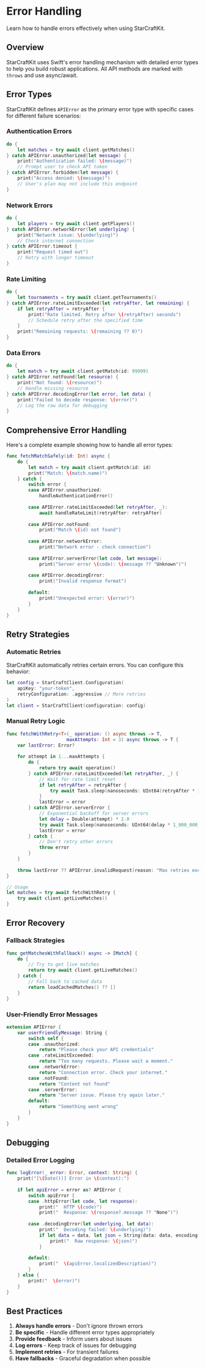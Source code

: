 # Error Handling

Learn how to handle errors effectively when using StarCraftKit.

## Overview

StarCraftKit uses Swift's error handling mechanism with detailed error types to help you build robust applications. All API methods are marked with `throws` and use async/await.

## Error Types

StarCraftKit defines ``APIError`` as the primary error type with specific cases for different failure scenarios:

### Authentication Errors

```swift
do {
    let matches = try await client.getMatches()
} catch APIError.unauthorized(let message) {
    print("Authentication failed: \(message)")
    // Prompt user to check API token
} catch APIError.forbidden(let message) {
    print("Access denied: \(message)")
    // User's plan may not include this endpoint
}
```

### Network Errors

```swift
do {
    let players = try await client.getPlayers()
} catch APIError.networkError(let underlying) {
    print("Network issue: \(underlying)")
    // Check internet connection
} catch APIError.timeout {
    print("Request timed out")
    // Retry with longer timeout
}
```

### Rate Limiting

```swift
do {
    let tournaments = try await client.getTournaments()
} catch APIError.rateLimitExceeded(let retryAfter, let remaining) {
    if let retryAfter = retryAfter {
        print("Rate limited. Retry after \(retryAfter) seconds")
        // Schedule retry after the specified time
    }
    print("Remaining requests: \(remaining ?? 0)")
}
```

### Data Errors

```swift
do {
    let match = try await client.getMatch(id: 99999)
} catch APIError.notFound(let resource) {
    print("Not found: \(resource)")
    // Handle missing resource
} catch APIError.decodingError(let error, let data) {
    print("Failed to decode response: \(error)")
    // Log the raw data for debugging
}
```

## Comprehensive Error Handling

Here's a complete example showing how to handle all error types:

```swift
func fetchMatchSafely(id: Int) async {
    do {
        let match = try await client.getMatch(id: id)
        print("Match: \(match.name)")
    } catch {
        switch error {
        case APIError.unauthorized:
            handleAuthenticationError()
            
        case APIError.rateLimitExceeded(let retryAfter, _):
            await handleRateLimit(retryAfter: retryAfter)
            
        case APIError.notFound:
            print("Match \(id) not found")
            
        case APIError.networkError:
            print("Network error - check connection")
            
        case APIError.serverError(let code, let message):
            print("Server error \(code): \(message ?? "Unknown")")
            
        case APIError.decodingError:
            print("Invalid response format")
            
        default:
            print("Unexpected error: \(error)")
        }
    }
}
```

## Retry Strategies

### Automatic Retries

StarCraftKit automatically retries certain errors. You can configure this behavior:

```swift
let config = StarCraftClient.Configuration(
    apiKey: "your-token",
    retryConfiguration: .aggressive // More retries
)
let client = StarCraftClient(configuration: config)
```

### Manual Retry Logic

```swift
func fetchWithRetry<T>(_ operation: () async throws -> T, 
                      maxAttempts: Int = 3) async throws -> T {
    var lastError: Error?
    
    for attempt in 1...maxAttempts {
        do {
            return try await operation()
        } catch APIError.rateLimitExceeded(let retryAfter, _) {
            // Wait for rate limit reset
            if let retryAfter = retryAfter {
                try await Task.sleep(nanoseconds: UInt64(retryAfter * 1_000_000_000))
            }
            lastError = error
        } catch APIError.serverError {
            // Exponential backoff for server errors
            let delay = Double(attempt) * 2.0
            try await Task.sleep(nanoseconds: UInt64(delay * 1_000_000_000))
            lastError = error
        } catch {
            // Don't retry other errors
            throw error
        }
    }
    
    throw lastError ?? APIError.invalidRequest(reason: "Max retries exceeded")
}

// Usage
let matches = try await fetchWithRetry {
    try await client.getLiveMatches()
}
```

## Error Recovery

### Fallback Strategies

```swift
func getMatchesWithFallback() async -> [Match] {
    do {
        // Try to get live matches
        return try await client.getLiveMatches()
    } catch {
        // Fall back to cached data
        return loadCachedMatches() ?? []
    }
}
```

### User-Friendly Error Messages

```swift
extension APIError {
    var userFriendlyMessage: String {
        switch self {
        case .unauthorized:
            return "Please check your API credentials"
        case .rateLimitExceeded:
            return "Too many requests. Please wait a moment."
        case .networkError:
            return "Connection error. Check your internet."
        case .notFound:
            return "Content not found"
        case .serverError:
            return "Server issue. Please try again later."
        default:
            return "Something went wrong"
        }
    }
}
```

## Debugging

### Detailed Error Logging

```swift
func logError(_ error: Error, context: String) {
    print("[\(Date())] Error in \(context):")
    
    if let apiError = error as? APIError {
        switch apiError {
        case .httpError(let code, let response):
            print("  HTTP \(code)")
            print("  Response: \(response?.message ?? "None")")
            
        case .decodingError(let underlying, let data):
            print("  Decoding failed: \(underlying)")
            if let data = data, let json = String(data: data, encoding: .utf8) {
                print("  Raw response: \(json)")
            }
            
        default:
            print("  \(apiError.localizedDescription)")
        }
    } else {
        print("  \(error)")
    }
}
```

## Best Practices

1. **Always handle errors** - Don't ignore thrown errors
2. **Be specific** - Handle different error types appropriately
3. **Provide feedback** - Inform users about issues
4. **Log errors** - Keep track of issues for debugging
5. **Implement retries** - For transient failures
6. **Have fallbacks** - Graceful degradation when possible